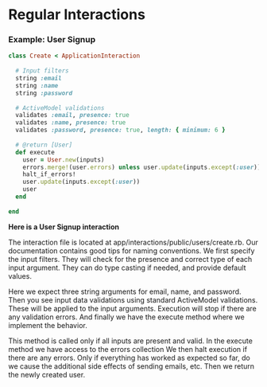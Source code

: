 # Regular Interactions
### Example: User Signup
```ruby
class Create < ApplicationInteraction
  
  # Input filters
  string :email
  string :name
  string :password
  
  # ActiveModel validations
  validates :email, presence: true
  validates :name, presence: true
  validates :password, presence: true, length: { minimum: 6 }
  
  # @return [User]
  def execute
	user = User.new(inputs)
	errors.merge!(user.errors) unless user.update(inputs.except(:user))
	halt_if_errors!
	user.update(inputs.except(:user))
	user
  end
  
end
```

**Here is a User Signup interaction**

The interaction file is located at app/interactions/public/users/create.rb. Our documentation contains good tips for naming conventions.
We first specify the input filters. They will check for the presence and correct type of each input argument. They can do type casting if needed, and provide default values. 

Here we expect three string arguments for email, name, and password.
Then you see input data validations using standard ActiveModel validations. These will be applied to the input arguments. Execution will stop if there are any validation errors.
And finally we have the execute method where we implement the behavior. 

This method is called only if all inputs are present and valid.
In the execute method we have access to the errors collection
We then halt execution if there are any errors.
Only if everything has worked as expected so far, do we cause the additional side effects of sending emails, etc.
Then we return the newly created user.
